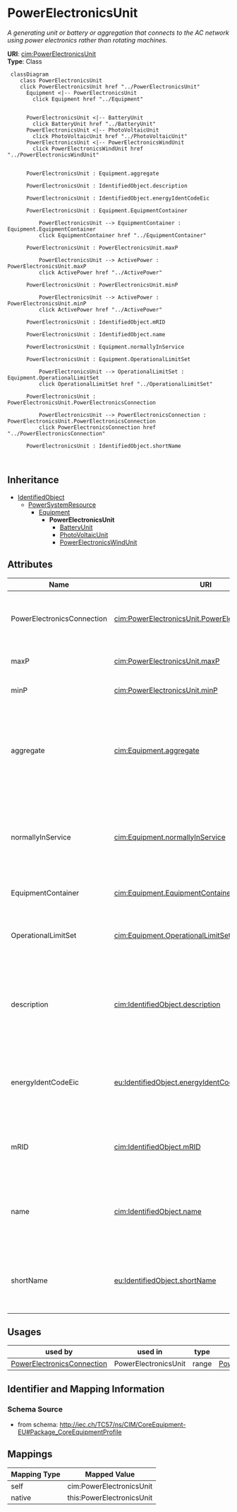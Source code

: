 # PowerElectronicsUnit


_A generating unit or battery or aggregation that connects to the AC network using power electronics rather than rotating machines._





**URI**: [cim:PowerElectronicsUnit](http://iec.ch/TC57/CIM100#PowerElectronicsUnit)<br />
**Type**: Class




```mermaid
 classDiagram
    class PowerElectronicsUnit
    click PowerElectronicsUnit href "../PowerElectronicsUnit"
      Equipment <|-- PowerElectronicsUnit
        click Equipment href "../Equipment"
      

      PowerElectronicsUnit <|-- BatteryUnit
        click BatteryUnit href "../BatteryUnit"
      PowerElectronicsUnit <|-- PhotoVoltaicUnit
        click PhotoVoltaicUnit href "../PhotoVoltaicUnit"
      PowerElectronicsUnit <|-- PowerElectronicsWindUnit
        click PowerElectronicsWindUnit href "../PowerElectronicsWindUnit"
      
      
      PowerElectronicsUnit : Equipment.aggregate
        
      PowerElectronicsUnit : IdentifiedObject.description
        
      PowerElectronicsUnit : IdentifiedObject.energyIdentCodeEic
        
      PowerElectronicsUnit : Equipment.EquipmentContainer
        
          PowerElectronicsUnit --> EquipmentContainer : Equipment.EquipmentContainer
          click EquipmentContainer href "../EquipmentContainer"
        
      PowerElectronicsUnit : PowerElectronicsUnit.maxP
        
          PowerElectronicsUnit --> ActivePower : PowerElectronicsUnit.maxP
          click ActivePower href "../ActivePower"
        
      PowerElectronicsUnit : PowerElectronicsUnit.minP
        
          PowerElectronicsUnit --> ActivePower : PowerElectronicsUnit.minP
          click ActivePower href "../ActivePower"
        
      PowerElectronicsUnit : IdentifiedObject.mRID
        
      PowerElectronicsUnit : IdentifiedObject.name
        
      PowerElectronicsUnit : Equipment.normallyInService
        
      PowerElectronicsUnit : Equipment.OperationalLimitSet
        
          PowerElectronicsUnit --> OperationalLimitSet : Equipment.OperationalLimitSet
          click OperationalLimitSet href "../OperationalLimitSet"
        
      PowerElectronicsUnit : PowerElectronicsUnit.PowerElectronicsConnection
        
          PowerElectronicsUnit --> PowerElectronicsConnection : PowerElectronicsUnit.PowerElectronicsConnection
          click PowerElectronicsConnection href "../PowerElectronicsConnection"
        
      PowerElectronicsUnit : IdentifiedObject.shortName
        
      
```





## Inheritance
* [IdentifiedObject](IdentifiedObject.md)
    * [PowerSystemResource](PowerSystemResource.md)
        * [Equipment](Equipment.md)
            * **PowerElectronicsUnit**
                * [BatteryUnit](BatteryUnit.md)
                * [PhotoVoltaicUnit](PhotoVoltaicUnit.md)
                * [PowerElectronicsWindUnit](PowerElectronicsWindUnit.md)



## Attributes


| Name | URI | Cardinality and Range | Description | Inheritance |
| ---  | --- | --- | --- | --- |
| PowerElectronicsConnection | [cim:PowerElectronicsUnit.PowerElectronicsConnection](http://iec.ch/TC57/CIM100#PowerElectronicsUnit.PowerElectronicsConnection) | 1 <br />  [PowerElectronicsConnection](PowerElectronicsConnection.md)  | A power electronics unit has a connection to the AC network | direct |
| maxP | [cim:PowerElectronicsUnit.maxP](http://iec.ch/TC57/CIM100#PowerElectronicsUnit.maxP) | 0..1 <br />  [ActivePower](ActivePower.md)  | Maximum active power limit | direct |
| minP | [cim:PowerElectronicsUnit.minP](http://iec.ch/TC57/CIM100#PowerElectronicsUnit.minP) | 0..1 <br />  [ActivePower](ActivePower.md)  | Minimum active power limit | direct |
| aggregate | [cim:Equipment.aggregate](http://iec.ch/TC57/CIM100#Equipment.aggregate) | 0..1 <br />  boolean  | The aggregate flag provides an alternative way of representing an aggregated ... | [Equipment](Equipment.md) |
| normallyInService | [cim:Equipment.normallyInService](http://iec.ch/TC57/CIM100#Equipment.normallyInService) | 0..1 <br />  boolean  | Specifies the availability of the equipment under normal operating conditions | [Equipment](Equipment.md) |
| EquipmentContainer | [cim:Equipment.EquipmentContainer](http://iec.ch/TC57/CIM100#Equipment.EquipmentContainer) | 0..1 <br />  [EquipmentContainer](EquipmentContainer.md)  | Container of this equipment | [Equipment](Equipment.md) |
| OperationalLimitSet | [cim:Equipment.OperationalLimitSet](http://iec.ch/TC57/CIM100#Equipment.OperationalLimitSet) | * <br />  [OperationalLimitSet](OperationalLimitSet.md)  | The operational limit sets associated with this equipment | [Equipment](Equipment.md) |
| description | [cim:IdentifiedObject.description](http://iec.ch/TC57/CIM100#IdentifiedObject.description) | 0..1 <br />  string  | The description is a free human readable text describing or naming the object | [IdentifiedObject](IdentifiedObject.md) |
| energyIdentCodeEic | [eu:IdentifiedObject.energyIdentCodeEic](http://iec.ch/TC57/CIM100-European#IdentifiedObject.energyIdentCodeEic) | 0..1 <br />  string  | The attribute is used for an exchange of the EIC code (Energy identification ... | [IdentifiedObject](IdentifiedObject.md) |
| mRID | [cim:IdentifiedObject.mRID](http://iec.ch/TC57/CIM100#IdentifiedObject.mRID) | 1 <br />  string  | Master resource identifier issued by a model authority | [IdentifiedObject](IdentifiedObject.md) |
| name | [cim:IdentifiedObject.name](http://iec.ch/TC57/CIM100#IdentifiedObject.name) | 1 <br />  string  | The name is any free human readable and possibly non unique text naming the o... | [IdentifiedObject](IdentifiedObject.md) |
| shortName | [eu:IdentifiedObject.shortName](http://iec.ch/TC57/CIM100-European#IdentifiedObject.shortName) | 0..1 <br />  string  | The attribute is used for an exchange of a human readable short name with len... | [IdentifiedObject](IdentifiedObject.md) |





## Usages

| used by | used in | type | used |
| ---  | --- | --- | --- |
| [PowerElectronicsConnection](PowerElectronicsConnection.md) | PowerElectronicsUnit | range | [PowerElectronicsUnit](PowerElectronicsUnit.md) |






## Identifier and Mapping Information







### Schema Source


* from schema: http://iec.ch/TC57/ns/CIM/CoreEquipment-EU#Package_CoreEquipmentProfile





## Mappings

| Mapping Type | Mapped Value |
| ---  | ---  |
| self | cim:PowerElectronicsUnit |
| native | this:PowerElectronicsUnit |




